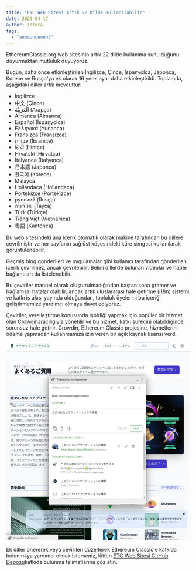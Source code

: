 ```yaml
---
title: "ETC Web Sitesi Artık 22 Dilde Kullanılabilir"
date: 2023-04-17
author: Istora
tags:
  - "announcement"
---
```


EthereumClassic.org web sitesinin artık 22 dilde kullanıma sunulduğunu duyurmaktan mutluluk duyuyoruz.

Bugün, daha önce etkinleştirilen İngilizce, Çince, İspanyolca, Japonca, Korece ve Rusça'ya ek olarak 16 yerel ayar daha etkinleştirildi. Toplamda, aşağıdaki diller artık mevcuttur:

- İngilizce
- 中文 (Çince)
- اَلْعَرَبِيَّةُ (Arapça)
- Almanca (Almanca)
- Español (İspanyolca)
- Ελληνικά (Yunanca)
- Fransızca (Fransızca)
- עִבְרִית (İbranice)
- हिन्दी (Hintçe)
- Hrvatski (Hırvatça)
- İtalyanca (İtalyanca)
- 日本語 (Japonca)
- 한국어 (Korece)
- Malayca
- Hollandaca (Hollandaca)
- Portekizce (Portekizce)
- русский (Rusça)
- ภาษาไทย (Tayca)
- Türk (Türkçe)
- Tiếng Việt (Vietnamca)
- 粵語 (Kantonca)

Bu web sitesindeki ana içerik otomatik olarak makine tarafından bu dillere çevrilmiştir ve her sayfanın sağ üst köşesindeki küre simgesi kullanılarak görüntülenebilir.

Geçmiş blog gönderileri ve uygulamalar gibi kullanıcı tarafından gönderilen içerik çevrilmez, ancak çevrilebilir. Belirli dillerde bulunan videolar ve haber bağlantıları da listelenebilir.

Bu çeviriler manuel olarak oluşturulmadığından baştan sona gramer ve bağlamsal hatalar olabilir, ancak artık uluslararası hale getirme (i18n) sistemi ve katkı iş akışı yayında olduğundan, topluluk üyelerini bu içeriği geliştirmemize yardımcı olmaya davet ediyoruz.

Çeviriler, yerelleştirme konusunda işbirliği yapmak için popüler bir hizmet olan [Crowdin](https://crowdin.com)aracılığıyla yönetilir ve bu hizmet, katkı sürecini olabildiğince sorunsuz hale getirir. Crowdin, Ethereum Classic projesine, hizmetlerini ödeme yapmadan kullanmamıza izin veren bir açık kaynak lisansı verdi.

![Crowdin Inline Editor'ın ekran görüntüsü](./crowdin.png)

Ek diller önererek veya çevirileri düzelterek Ethereum Classic'e katkıda bulunmaya yardımcı olmak isterseniz, lütfen [ETC Web Sitesi GitHub Deposu](https://github.com/ethereumclassic/ethereumclassic.github.io)katkıda bulunma talimatlarına göz atın.